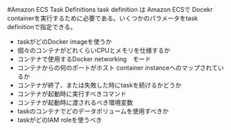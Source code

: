 #Amazon ECS Task Definitions
task definition は Amazon ECSで Docekr containerを実行するために必要である。いくつかのパラメータをtask definitionで指定できる。

* taskがどのDocker imageを使うか
* 個々のコンテナがどれくらいCPUとメモリを仕様するか
* コンテナで使用するDocker networking　モード
* コンテナからの何のポートがホスト container instanceへのマップされているか
* コンテナが終了、または失敗した時にtaskを続けるかどうか
* コンテナが起動時に実行すべきコマンド
* コンテナが起動時に渡されるべき環境変数
* taskのコンテナでどのデータボリュームを使用すべきか
* taskがどのIAM roleを使うべき


